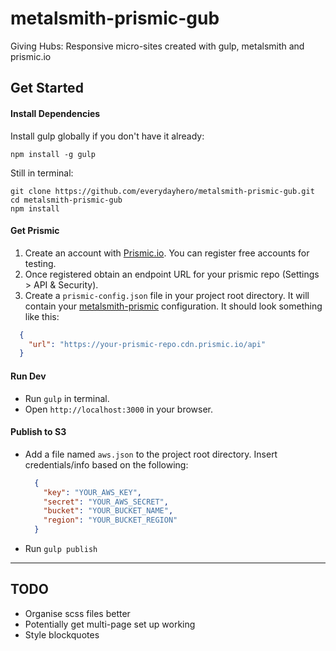 # metalsmith-prismic-gub
Giving Hubs: Responsive micro-sites created with gulp, metalsmith and prismic.io

## Get Started


#### Install Dependencies

Install gulp globally if you don't have it already:

```
npm install -g gulp
```

Still in terminal:

```
git clone https://github.com/everydayhero/metalsmith-prismic-gub.git
cd metalsmith-prismic-gub
npm install
```

#### Get Prismic

1. Create an account with [Prismic.io](https://prismic.io/). You can register free accounts for testing.
2. Once registered obtain an endpoint URL for your prismic repo (Settings > API & Security).
3. Create a `prismic-config.json` file in your project root directory. It will contain your [metalsmith-prismic](https://github.com/mbanting/metalsmith-prismic) configuration. It should look something like this:


  ```json
    {
      "url": "https://your-prismic-repo.cdn.prismic.io/api"
    }
  ```

#### Run Dev

- Run `gulp` in terminal.
- Open `http://localhost:3000` in your browser.


#### Publish to S3

- Add a file named `aws.json` to the project root directory. Insert credentials/info based on the following:

  ```json
    {
      "key": "YOUR_AWS_KEY",
      "secret": "YOUR_AWS_SECRET",
      "bucket": "YOUR_BUCKET_NAME",
      "region": "YOUR_BUCKET_REGION"
    }
  ```
- Run `gulp publish`


---

## TODO

- Organise scss files better
- Potentially get multi-page set up working
- Style blockquotes
